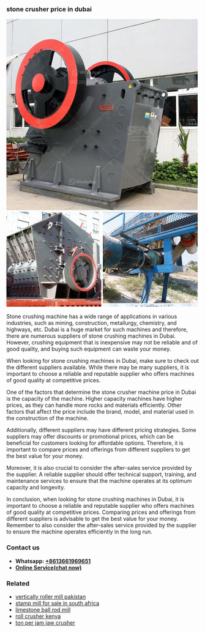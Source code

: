 <h3>stone crusher price in dubai</h3><img src='1708323064.jpg' alt=''><p>Stone crushing machine has a wide range of applications in various industries, such as mining, construction, metallurgy, chemistry, and highways, etc. Dubai is a huge market for such machines and therefore, there are numerous suppliers of stone crushing machines in Dubai. However, crushing equipment that is inexpensive may not be reliable and of good quality, and buying such equipment can waste your money.</p><p>When looking for stone crushing machines in Dubai, make sure to check out the different suppliers available. While there may be many suppliers, it is important to choose a reliable and reputable supplier who offers machines of good quality at competitive prices.</p><p>One of the factors that determine the stone crusher machine price in Dubai is the capacity of the machine. Higher capacity machines have higher prices, as they can handle more rocks and materials efficiently. Other factors that affect the price include the brand, model, and material used in the construction of the machine.</p><p>Additionally, different suppliers may have different pricing strategies. Some suppliers may offer discounts or promotional prices, which can be beneficial for customers looking for affordable options. Therefore, it is important to compare prices and offerings from different suppliers to get the best value for your money.</p><p>Moreover, it is also crucial to consider the after-sales service provided by the supplier. A reliable supplier should offer technical support, training, and maintenance services to ensure that the machine operates at its optimum capacity and longevity.</p><p>In conclusion, when looking for stone crushing machines in Dubai, it is important to choose a reliable and reputable supplier who offers machines of good quality at competitive prices. Comparing prices and offerings from different suppliers is advisable to get the best value for your money. Remember to also consider the after-sales service provided by the supplier to ensure the machine operates efficiently in the long run.</p><h3>Contact us</h3><ul><li><strong>Whatsapp:&nbsp;<a href="https://wa.me/8613661969651">+8613661969651</a></strong></li><li><a href="https://swt.shibang-china.com/?git&amp;zhl&amp;stone crusher price in dubai"><strong>Online Service(chat now)</strong></a></li></ul><h3>Related</h3><ul><li><a href='vertically roller mill pakistan.md'>vertically roller mill pakistan</a></li><li><a href='stamp mill for sale in south africa.md'>stamp mill for sale in south africa</a></li><li><a href='limestone ball rod mill.md'>limestone ball rod mill</a></li><li><a href='roll crusher kenya.md'>roll crusher kenya</a></li><li><a href='ton per jam jaw crusher.md'>ton per jam jaw crusher</a></li></ul>